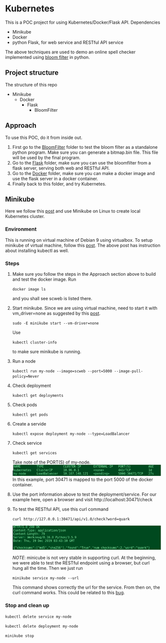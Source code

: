 # Kubernetes

This is a POC project for using Kubernetes/Docker/Flask API. Dependencies
* Minikube
* Docker
* python Flask, for web service and RESTful API service

The above techniques are used to demo an online spell checker 
implemented using [bloom filter](Minikube/Docker/Flask/BloomFilter/README.md) in python.

## Project structure 
The structure of this repo
* Minikube
    * Docker
        * Flask
            * BloomFilter
            
## Approach
To use this POC, do it from inside out. 
1. First go to the [BloomFilter](Minikube/Docker/Flask/BloomFilter) folder to test the bloom filter as a standalone python program. 
Make sure you can generate a bitmap.bin file. This file will be used by the final program.
2. Go to the [Flask](Minikube/Docker/Flask) folder, make sure you can use the bloomfilter from a flask server, serving both
web and RESTful API.
3. Go to the [Docker](Minikube/Docker) folder, make sure you can make a docker image and use the flask server in a docker container.
4. Finally back to this folder, and try Kubernetes.

## Minikube
Here we follow this [post](https://linuxhint.com/kubernetes-getting-started/) and use Minikube on Linux to create
local Kubernetes cluster.

### Environment
This is running on virtual machine of Debian 9 using virtualbox. To setup minikube of virtual machine, follow this
[post](https://medium.com/@vovaprivalov/setup-minikube-on-virtualbox-7cba363ca3bc). The above post has instruction about
installing kubectl as well. 

### Steps
1. Make sure you follow the steps in the Approach section above to build and test the docker image. 
Run 

    ```docker image ls```

    and you shall see scweb is listed there.
2. Start minikube. Since we are using virtual machine, need to start it with vm_driver=none as suggested by 
this [post](https://medium.com/@vovaprivalov/setup-minikube-on-virtualbox-7cba363ca3bc).

    ```sudo -E minikube start --vm-driver=none```

    Use 
    
    ```kubectl cluster-info``` 
    
    to make sure minikube is running.
3. Run a node 
    
    ```kubectl run my-node --image=scweb --port=5000 --image-pull-policy=Never```
4. Check deployment 

    ```kubectl get deployments```
5. Check pods 

    ```kubectl get pods```
6. Create a servide 

    ```kubectl expose deployment my-node --type=LoadBalancer```
7. Check service 
    
    ```kubectl get services``` 
    
    Take note of the PORT(S) of my-node. 
![screenshot](images/ports.png)
    In this example, port 30471 is mapped to the port 5000 of the docker container. 
8. Use the port information above to test the deployment/service. 
For our example here, open a browser and visit http://localhost:30471/check

9. To test the RESTful API, use this curl command

    ```curl http://127.0.0.1:30471/api/v1.0/check?word=quark```
    
    ![curl](images/minikube_curl.png)

    _NOTE_: minicube is not very stable in supporting curl. At the beginning, we
were able to test the RESTful endpoint using a browser, but curl hung all the time.
Then we just run 

    ```minikube service my-node --url``` 

    This command shows correctly the url for the service. From then on, the curl command works.
This could be related to this [bug](https://github.com/kubernetes/minikube/issues/1419).

### Stop and clean up
```kubectl delete service my-node```

```kubectl delete deployment my-node```

```minikube stop```
            
 